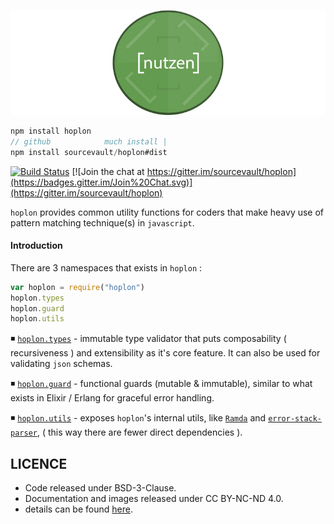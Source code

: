 <!-- ![](https://raw.githubusercontent.com/sourcevault/hoplon/dev/logo.jpg) -->

![](./logo.jpg)

```js
npm install hoplon
// github            much install |
npm install sourcevault/hoplon#dist
```

[![Build Status](https://travis-ci.org/sourcevault/hoplon.svg?branch=dev)](https://travis-ci.org/sourcevault/hoplon) [![Join the chat at https://gitter.im/sourcevault/hoplon](https://badges.gitter.im/Join%20Chat.svg)](https://gitter.im/sourcevault/hoplon)

`hoplon` provides common utility functions for coders that make heavy use of pattern matching technique(s) in `javascript`.

#### Introduction

There are 3 namespaces that exists in `hoplon` :

```js
var hoplon = require("hoplon")
hoplon.types
hoplon.guard
hoplon.utils
```

◾️ [`hoplon.types`](https://github.com/sourcevault/hoplon/blob/dev/docs/types.md) - immutable type validator that puts composability ( recursiveness ) and extensibility as it's core feature. It can also be used for validating `json` schemas.

◾️ [`hoplon.guard`](https://github.com/sourcevault/hoplon/blob/dev/docs/guard.md) - functional guards (mutable & immutable), similar to what exists in Elixir / Erlang for graceful error handling.

◾️ [`hoplon.utils`](https://github.com/sourcevault/hoplon/blob/dev/docs/utils.md) - exposes `hoplon`'s internal utils, like [`Ramda`](https://github.com/ramda/ramda)  and [`error-stack-parser`](https://github.com/stacktracejs/error-stack-parser), ( this way there are fewer direct dependencies ).

## LICENCE

- Code released under BSD-3-Clause.
- Documentation and images released under CC BY-NC-ND 4.0.
- details can be found [here](https://github.com/sourcevault/hoplon/blob/dev/COPYING.txt).
